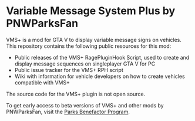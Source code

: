 # Variable Message System Plus by PNWParksFan

VMS+ is a mod for GTA V to display variable message signs on vehicles. This repository contains the following public resources for this mod: 

 - Public releases of the VMS+ RagePluginHook Script, used to create and display message sequences on singleplayer GTA V for PC
 - Public issue tracker for the VMS+ RPH script
 - Wiki with information for vehicle developers on how to create vehicles compatible with VMS+
 
The source code for the VMS+ plugin is not open source. 

To get early access to beta versions of VMS+ and other mods by PNWParksFan, visit the [Parks Benefactor Program](https://parksmods.com/donate/).
